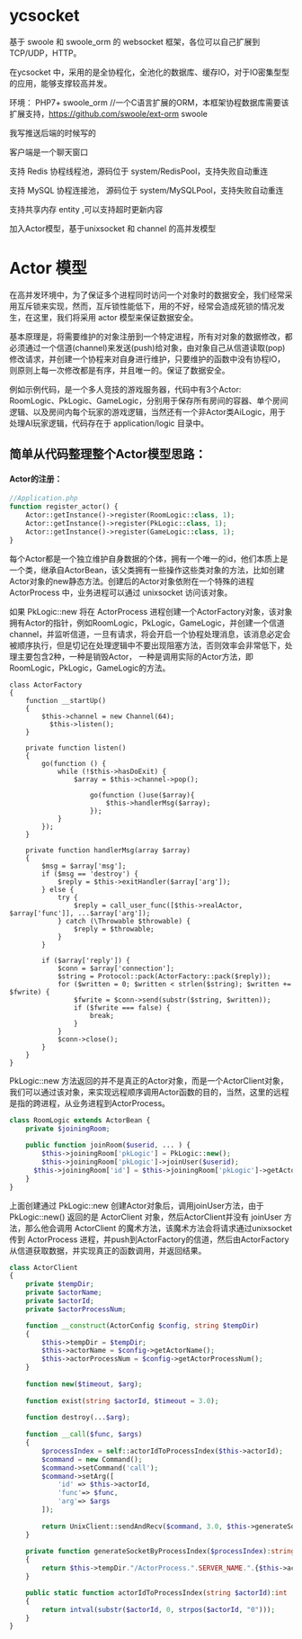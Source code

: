# ycsocket
基于 swoole 和 swoole_orm 的 websocket 框架，各位可以自己扩展到 TCP/UDP，HTTP。

在ycsocket 中，采用的是全协程化，全池化的数据库、缓存IO，对于IO密集型型的应用，能够支撑较高并发。

环境：
PHP7+
swoole_orm   //一个C语言扩展的ORM，本框架协程数据库需要该扩展支持，https://github.com/swoole/ext-orm
swoole

我写推送后端的时候写的

客户端是一个聊天窗口

支持 Redis 协程线程池，源码位于 system/RedisPool，支持失败自动重连

支持 MySQL 协程连接池， 源码位于 system/MySQLPool，支持失败自动重连

支持共享内存 entity ,可以支持超时更新内容

加入Actor模型，基于unixsocket 和 channel 的高并发模型

# Actor 模型
   在高并发环境中，为了保证多个进程同时访问一个对象时的数据安全，我们经常采用互斥锁来实现，然而，互斥锁性能低下，用的不好，经常会造成死锁的情况发生，在这里，我们将采用 actor 模型来保证数据安全。
   
   基本原理是，将需要维护的对象注册到一个特定进程，所有对对象的数据修改，都必须通过一个信道(channel)来发送(push)给对象，由对象自己从信道读取(pop)修改请求，并创建一个协程来对自身进行维护，只要维护的函数中没有协程IO，则原则上每一次修改都是有序，并且唯一的。保证了数据安全。
   
   例如示例代码，是一个多人竞技的游戏服务器，代码中有3个Actor: RoomLogic、PkLogic、GameLogic，分别用于保存所有房间的容器、单个房间逻辑、以及房间内每个玩家的游戏逻辑，当然还有一个非Actor类AiLogic，用于处理AI玩家逻辑，代码存在于 application/logic 目录中。
   
## 简单从代码整理整个Actor模型思路：
#### Actor的注册：
```php
//Application.php
function register_actor() {
	Actor::getInstance()->register(RoomLogic::class, 1);
	Actor::getInstance()->register(PkLogic::class, 1);
	Actor::getInstance()->register(GameLogic::class, 1);
}
```
  每个Actor都是一个独立维护自身数据的个体，拥有一个唯一的id，他们本质上是一个类，继承自ActorBean，该父类拥有一些操作这些类对象的方法，比如创建Actor对象的new静态方法。创建后的Actor对象依附在一个特殊的进程 ActorProcess 中，业务进程可以通过 unixsocket 访问该对象。

  如果 PkLogic::new 将在 ActorProcess 进程创建一个ActorFactory对象，该对象拥有Actor的指针，例如RoomLogic，PkLogic，GameLogic，并创建一个信道channel，并监听信道，一旦有请求，将会开启一个协程处理消息，该消息必定会被顺序执行，但是切记在处理逻辑中不要出现阻塞方法，否则效率会非常低下，处理主要包含2种，一种是销毁Actor， 一种是调用实际的Actor方法，即RoomLogic，PkLogic，GameLogic的方法。
```
class ActorFactory
{
	function __startUp()
    {
        $this->channel = new Channel(64);
		  $this->listen();
    }
    
    private function listen()
    {
        go(function () {
            while (!$this->hasDoExit) {
                $array = $this->channel->pop();
                
				    go(function ()use($array){
					    $this->handlerMsg($array);
				    });
            }
        });
    }
    
    private function handlerMsg(array $array)
    {
        $msg = $array['msg'];
        if ($msg == 'destroy') {
            $reply = $this->exitHandler($array['arg']);
        } else {
            try {
                $reply = call_user_func([$this->realActor, $array['func']], ...$array['arg']);
            } catch (\Throwable $throwable) {
                $reply = $throwable;
            }
        }
        
        if ($array['reply']) {
            $conn = $array['connection'];
            $string = Protocol::pack(ActorFactory::pack($reply));
            for ($written = 0; $written < strlen($string); $written += $fwrite) {
                $fwrite = $conn->send(substr($string, $written));
                if ($fwrite === false) {
                    break;
                }
            }
			$conn->close();
        }
    }
}
```

PkLogic::new 方法返回的并不是真正的Actor对象，而是一个ActorClient对象，我们可以通过该对象，来实现远程顺序调用Actor函数的目的，当然，这里的远程是指的跨进程，从业务进程到ActorProcess。
```php
class RoomLogic extends ActorBean {
	private $joiningRoom;
	
	public function joinRoom($userid, ... ) {
		$this->joiningRoom['pkLogic'] = PkLogic::new();
    	$this->joiningRoom['pkLogic']->joinUser($userid);
      $this->joiningRoom['id'] = $this->joiningRoom['pkLogic']->getActorId();
    }
}
```
上面创建通过 PkLogic::new 创建Actor对象后，调用joinUser方法，由于 PkLogic::new() 返回的是 ActorClient 对象，然后ActorClient并没有 joinUser 方法，那么他会调用 ActorClient 的魔术方法，该魔术方法会将请求通过unixsocket传到 ActorProcess 进程，并push到ActorFactory的信道，然后由ActorFactory从信道获取数据，并实现真正的函数调用，并返回结果。
```php
class ActorClient
{
    private $tempDir;
    private $actorName;
    private $actorId;
    private $actorProcessNum;

    function __construct(ActorConfig $config, string $tempDir)
    {
        $this->tempDir = $tempDir;
        $this->actorName = $config->getActorName();
        $this->actorProcessNum = $config->getActorProcessNum();
    }
    
    function new($timeout, $arg);
	
    function exist(string $actorId, $timeout = 3.0);
    
    function destroy(...$arg);
    
    function __call($func, $args)
    {
        $processIndex = self::actorIdToProcessIndex($this->actorId);
        $command = new Command();
        $command->setCommand('call');
        $command->setArg([
            'id' => $this->actorId,
            'func'=> $func,
            'arg'=> $args
        ]);
        
        return UnixClient::sendAndRecv($command, 3.0, $this->generateSocketByProcessIndex($processIndex));
    }
    
    private function generateSocketByProcessIndex($processIndex):string
    {
        return $this->tempDir."/ActorProcess.".SERVER_NAME.".{$this->actorName}.{$processIndex}.sock";
    }

    public static function actorIdToProcessIndex(string $actorId):int
    {
        return intval(substr($actorId, 0, strpos($actorId, "0")));
    }
}
```
   
   
   
   
   
   
   
   
   

